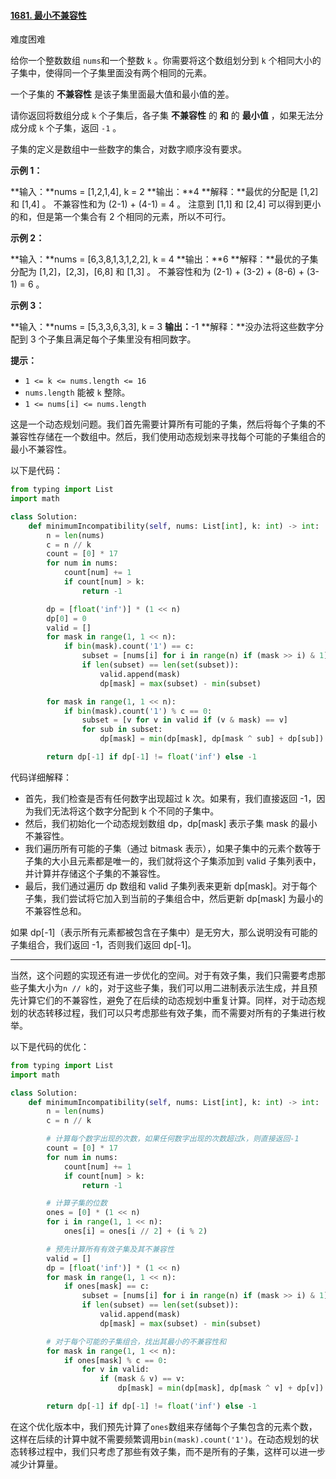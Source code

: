 #### [1681. 最小不兼容性](https://leetcode.cn/problems/minimum-incompatibility/)

难度困难

给你一个整数数组 `nums`​​​ 和一个整数 `k` 。你需要将这个数组划分到 `k` 个相同大小的子集中，使得同一个子集里面没有两个相同的元素。

一个子集的 **不兼容性** 是该子集里面最大值和最小值的差。

请你返回将数组分成 `k` 个子集后，各子集 **不兼容性** 的 **和** 的 **最小值** ，如果无法分成分成 `k` 个子集，返回 `-1` 。

子集的定义是数组中一些数字的集合，对数字顺序没有要求。

**示例 1：**

**输入：**nums = [1,2,1,4], k = 2
**输出：**4
**解释：**最优的分配是 [1,2] 和 [1,4] 。
不兼容性和为 (2-1) + (4-1) = 4 。
注意到 [1,1] 和 [2,4] 可以得到更小的和，但是第一个集合有 2 个相同的元素，所以不可行。

**示例 2：**

**输入：**nums = [6,3,8,1,3,1,2,2], k = 4
**输出：**6
**解释：**最优的子集分配为 [1,2]，[2,3]，[6,8] 和 [1,3] 。
不兼容性和为 (2-1) + (3-2) + (8-6) + (3-1) = 6 。

**示例 3：**

**输入：**nums = [5,3,3,6,3,3], k = 3
**输出：**-1
**解释：**没办法将这些数字分配到 3 个子集且满足每个子集里没有相同数字。

**提示：**

- `1 <= k <= nums.length <= 16`
- `nums.length` 能被 `k` 整除。
- `1 <= nums[i] <= nums.length`

这是一个动态规划问题。我们首先需要计算所有可能的子集，然后将每个子集的不兼容性存储在一个数组中。然后，我们使用动态规划来寻找每个可能的子集组合的最小不兼容性。

以下是代码：

```python
from typing import List
import math

class Solution:
    def minimumIncompatibility(self, nums: List[int], k: int) -> int:
        n = len(nums)
        c = n // k
        count = [0] * 17
        for num in nums:
            count[num] += 1
            if count[num] > k:
                return -1

        dp = [float('inf')] * (1 << n)
        dp[0] = 0
        valid = []
        for mask in range(1, 1 << n):
            if bin(mask).count('1') == c:
                subset = [nums[i] for i in range(n) if (mask >> i) & 1]
                if len(subset) == len(set(subset)):
                    valid.append(mask)
                    dp[mask] = max(subset) - min(subset)

        for mask in range(1, 1 << n):
            if bin(mask).count('1') % c == 0:
                subset = [v for v in valid if (v & mask) == v]
                for sub in subset:
                    dp[mask] = min(dp[mask], dp[mask ^ sub] + dp[sub])

        return dp[-1] if dp[-1] != float('inf') else -1
```

代码详细解释：

- 首先，我们检查是否有任何数字出现超过 k 次。如果有，我们直接返回 -1，因为我们无法将这个数字分配到 k 个不同的子集中。
- 然后，我们初始化一个动态规划数组 dp，dp[mask] 表示子集 mask 的最小不兼容性。
- 我们遍历所有可能的子集（通过 bitmask 表示），如果子集中的元素个数等于子集的大小且元素都是唯一的，我们就将这个子集添加到 valid 子集列表中，并计算并存储这个子集的不兼容性。
- 最后，我们通过遍历 dp 数组和 valid 子集列表来更新 dp[mask]。对于每个子集，我们尝试将它加入到当前的子集组合中，然后更新 dp[mask] 为最小的不兼容性总和。

如果 dp[-1]（表示所有元素都被包含在子集中）是无穷大，那么说明没有可能的子集组合，我们返回 -1，否则我们返回 dp[-1]。

---

当然，这个问题的实现还有进一步优化的空间。对于有效子集，我们只需要考虑那些子集大小为`n // k`的，对于这些子集，我们可以用二进制表示法生成，并且预先计算它们的不兼容性，避免了在后续的动态规划中重复计算。同样，对于动态规划的状态转移过程，我们可以只考虑那些有效子集，而不需要对所有的子集进行枚举。

以下是代码的优化：

```python
from typing import List
import math

class Solution:
    def minimumIncompatibility(self, nums: List[int], k: int) -> int:
        n = len(nums)
        c = n // k

        # 计算每个数字出现的次数，如果任何数字出现的次数超过k，则直接返回-1
        count = [0] * 17
        for num in nums:
            count[num] += 1
            if count[num] > k:
                return -1

        # 计算子集的位数
        ones = [0] * (1 << n)
        for i in range(1, 1 << n):
            ones[i] = ones[i // 2] + (i % 2)

        # 预先计算所有有效子集及其不兼容性
        valid = []
        dp = [float('inf')] * (1 << n)
        for mask in range(1, 1 << n):
            if ones[mask] == c:
                subset = [nums[i] for i in range(n) if (mask >> i) & 1]
                if len(subset) == len(set(subset)):
                    valid.append(mask)
                    dp[mask] = max(subset) - min(subset)

        # 对于每个可能的子集组合，找出其最小的不兼容性和
        for mask in range(1, 1 << n):
            if ones[mask] % c == 0:
                for v in valid:
                    if (mask & v) == v:
                        dp[mask] = min(dp[mask], dp[mask ^ v] + dp[v])

        return dp[-1] if dp[-1] != float('inf') else -1
```

在这个优化版本中，我们预先计算了`ones`数组来存储每个子集包含的元素个数，这样在后续的计算中就不需要频繁调用`bin(mask).count('1')`。在动态规划的状态转移过程中，我们只考虑了那些有效子集，而不是所有的子集，这样可以进一步减少计算量。